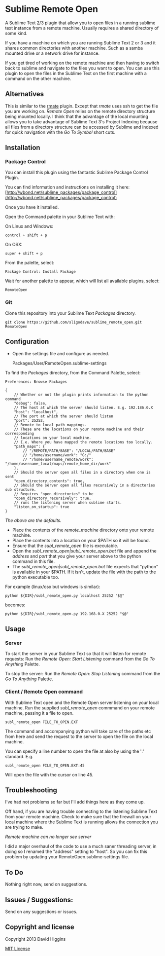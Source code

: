 Sublime Remote Open
===================

A Sublime Text 2/3 plugin that allow you to open files in a running sublime text instance from a remote machine.
Usually requires a shared directory of some kind.

If you have a machine on which you are running Sublime Text 2 or 3 and it shares common directories with another machine.
Such as a samba mounted drive or a network drive for instance.

If you get tired of working on the remote machine and then having to switch back to sublime and navigate to the files you want to open. You can use this plugin to open the files in the Sublime Text on the first machine with a command on the other machine.


## Alternatives

This is similar to the [rmate](http://canadian-fury.com/2012/06/26/using-textmate-2-s-rmate-with-sublime-text-2/) plugin. Except that *rmate* uses ssh to get the file you are working on. *Remote Open* relies on the remote directory structure being mounted locally. I think that the advantage of the local mounting allows you to take advantage of Sublime Text 3's Project Indexing because all files from a directory structure can be accessed by Sublime and indexed for quick navigation with the *Go To Symbol* short cuts.


## Installation

### Package Control

You can install this plugin using the fantastic Sublime Package Control Plugin.

You can find information and instructions on installing it here:
[http://wbond.net/sublime_packages/package_control](http://wbond.net/sublime_packages/package_control)

Once you have it installed.

Open the Command palette in your Sublime Text with:

On Linux and Windows:

    control + shift + p

On OSX:

    super + shift + p

From the palette, select:

    Package Control: Install Package

Wait for another palette to appear, which will list all available plugins, select:

    RemoteOpen


### Git

Clone this repository into your Sublime Text *Packages* directory.

    git clone https://github.com/sligodave/sublime_remote_open.git RemoteOpen


## Configuration

* Open the settings file and configure as needed.

    Packages/User/RemoteOpen.sublime-settings

To find the *Packages* directory, from the Command Palette, select:

    Preferences: Browse Packages

```
{
	// Whether or not the plugin prints information to the python command
	"debug": false,
	// The host at which the server should listen. E.g. 192.186.0.X
	"host": "localhost",
	// The port at which the server should listen
	"port": 25252,
	// Remote to local path mappings.
	// These are the locations on your remote machine and their corresponding
	// locations on your local machine.
	// I.e. Where you have mapped the remote locations too locally.
	"path_maps": {
		// "/REMOTE/PATH/BASE": "/LOCAL/PATH/BASE"
		// "/home/username/work": "G:/"
		// "/home/username_remote/work": "/home/username_local/maps/remote_home_dir/work"
	},
	// Should the server open all files in a directory when one is sent
	"open_directory_contents": true,
	// Should the server open all files recursively in a directories sub structure.
	// Requires "open_directories" to be
	"open_directory_recursively": true,
	// runs the listening server when sublime starts.
	"listen_on_startup": true
}	
```

_The above are the defaults._

* Place the contents of the *remote_machine* directory onto your remote machine.
* Place the contents into a location on your $PATH so it will be found.
* Ensure that the *subl_remote_open* file is executable.
* Open the *subl_remote_open|subl_remote_open.bat* file and append the *address* and *port* that you give your server above to the python command in this file.
* The *subl_remote_open|subl_remote_open.bat* file expects that "python" is available in your $PATH. If it isn't, update the file with the path to the python executable too.

For example (linux/osx but windows is similar):

    python ${DIR}/subl_remote_open.py localhost 25252 "$@"

becomes:

    python ${DIR}/subl_remote_open.py 192.168.0.X 25252 "$@"


## Usage

### Server

To start the server in your Sublime Text so that it will listen for remote requests:
Run the *Remote Open: Start Listening* command from the *Go To Anything* Palette.

To stop the server:
Run the *Remote Open: Stop Listening* command from the *Go To Anything* Palette.

### Client / Remote Open command

With Sublime Text open and the Remote Open server listening on your local machine.
Run the supplied *subl_remote_open* commmand on your remote machine, passing it a file to open.

    subl_remote_open FILE_TO_OPEN.EXT

The command and accompanying python will take care of the paths etc from here and
send the request to the server to open the file on the local machine.

You can specify a line number to open the file at also by using the ':' standard.
E.g.

    subl_remote_open FILE_TO_OPEN.EXT:45

Will open the file with the cursor on line 45.


## Troubleshooting

I've had not problems so far but I'll add things here as they come up.

Off hand, if you are having trouble connecting to the listening Sublime Text from your remote machine. Check to make sure that the firewall on your local machine where the Sublime Text is running allows the connection you are trying to make.

*Remote machine can no longer see server*

I did a major overhaul of the code to use a much saner threading server, in doing so I renamed the "address" setting to "host".
So you can fix this problem by updating your RemoteOpen.sublime-settings file.


## To Do

Nothing right now, send on suggestions.


## Issues / Suggestions:

Send on any suggestions or issues.


## Copyright and license
Copyright 2013 David Higgins

[MIT License](LICENSE)
